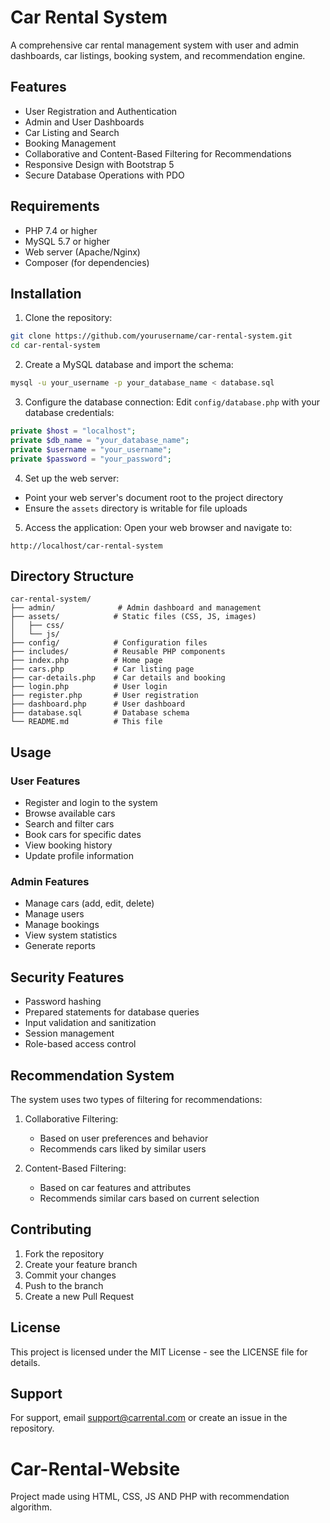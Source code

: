 # Car Rental System

A comprehensive car rental management system with user and admin dashboards, car listings, booking system, and recommendation engine.

## Features

- User Registration and Authentication
- Admin and User Dashboards
- Car Listing and Search
- Booking Management
- Collaborative and Content-Based Filtering for Recommendations
- Responsive Design with Bootstrap 5
- Secure Database Operations with PDO

## Requirements

- PHP 7.4 or higher
- MySQL 5.7 or higher
- Web server (Apache/Nginx)
- Composer (for dependencies)

## Installation

1. Clone the repository:
```bash
git clone https://github.com/yourusername/car-rental-system.git
cd car-rental-system
```

2. Create a MySQL database and import the schema:
```bash
mysql -u your_username -p your_database_name < database.sql
```

3. Configure the database connection:
Edit `config/database.php` with your database credentials:
```php
private $host = "localhost";
private $db_name = "your_database_name";
private $username = "your_username";
private $password = "your_password";
```

4. Set up the web server:
- Point your web server's document root to the project directory
- Ensure the `assets` directory is writable for file uploads

5. Access the application:
Open your web browser and navigate to:
```
http://localhost/car-rental-system
```

## Directory Structure

```
car-rental-system/
├── admin/              # Admin dashboard and management
├── assets/            # Static files (CSS, JS, images)
│   ├── css/
│   └── js/
├── config/            # Configuration files
├── includes/          # Reusable PHP components
├── index.php          # Home page
├── cars.php           # Car listing page
├── car-details.php    # Car details and booking
├── login.php          # User login
├── register.php       # User registration
├── dashboard.php      # User dashboard
├── database.sql       # Database schema
└── README.md          # This file
```

## Usage

### User Features
- Register and login to the system
- Browse available cars
- Search and filter cars
- Book cars for specific dates
- View booking history
- Update profile information

### Admin Features
- Manage cars (add, edit, delete)
- Manage users
- Manage bookings
- View system statistics
- Generate reports

## Security Features

- Password hashing
- Prepared statements for database queries
- Input validation and sanitization
- Session management
- Role-based access control

## Recommendation System

The system uses two types of filtering for recommendations:

1. Collaborative Filtering:
   - Based on user preferences and behavior
   - Recommends cars liked by similar users

2. Content-Based Filtering:
   - Based on car features and attributes
   - Recommends similar cars based on current selection

## Contributing

1. Fork the repository
2. Create your feature branch
3. Commit your changes
4. Push to the branch
5. Create a new Pull Request

## License

This project is licensed under the MIT License - see the LICENSE file for details.

## Support

For support, email support@carrental.com or create an issue in the repository. 
# Car-Rental-Website
Project made using HTML, CSS, JS AND PHP with recommendation algorithm.
